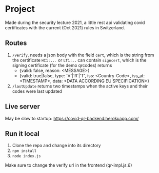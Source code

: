 # Project
Made during the security lecture 2021, a little rest api validating covid certificates with the current (Oct 2021) rules in Switzerland.

## Routes
1. `/verify`, needs a json body with the field `cert`, which is the string from the certificate `HC1:...` or `LT1:..`
  can contain `signcert`, which is the signing certificate (for the demo qrcodes)
  returns 
    - {valid: false, reason: \<MESSAGE>}
    - {valid: true|false, type: 'V'|'R'|'T', iss: \<Country-Code>, iss_at: \<TIMESTAMP>, data: \<DATA ACCORDING EU SPECIFICATION>}
1. `/lastUpdate`
  returns two timestamps when the active keys and their codes were last updated

## Live server
May be slow to startup: https://covid-qr-backend.herokuapp.com/

## Run it local
1. Clone the repo and change into its directory
1. `npm install`
1. `node index.js`

Make sure to change the verify url in the frontend (qr-impl.js:6)
